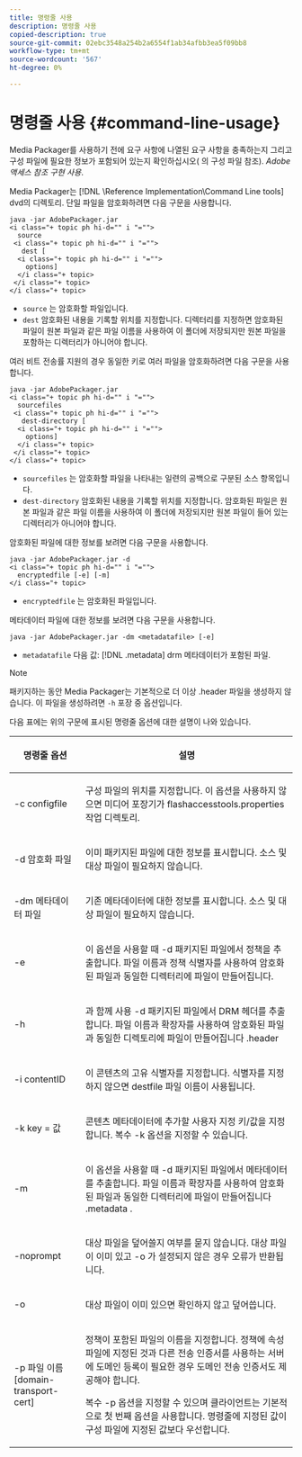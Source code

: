 ```yaml
---
title: 명령줄 사용
description: 명령줄 사용
copied-description: true
source-git-commit: 02ebc3548a254b2a6554f1ab34afbb3ea5f09bb8
workflow-type: tm+mt
source-wordcount: '567'
ht-degree: 0%

---
```


# 명령줄 사용 {#command-line-usage}

Media Packager를 사용하기 전에 요구 사항에 나열된 요구 사항을 충족하는지 그리고 구성 파일에 필요한 정보가 포함되어 있는지 확인하십시오( 의 구성 파일 참조). *Adobe 액세스 참조 구현 사용*.

Media Packager는 [!DNL \Reference Implementation\Command Line tools] dvd의 디렉토리. 단일 파일을 암호화하려면 다음 구문을 사용합니다.

```
java -jar AdobePackager.jar  
<i class="+ topic ph hi-d="" i "="">
  source  
 <i class="+ topic ph hi-d="" i "="">
   dest [ 
  <i class="+ topic ph hi-d="" i "="">
    options] 
  </i class="+ topic> 
 </i class="+ topic> 
</i class="+ topic>
```

* `source` 는 암호화할 파일입니다.
* `dest` 암호화된 내용을 기록할 위치를 지정합니다. 디렉터리를 지정하면 암호화된 파일이 원본 파일과 같은 파일 이름을 사용하여 이 폴더에 저장되지만 원본 파일을 포함하는 디렉터리가 아니어야 합니다.

여러 비트 전송률 지원의 경우 동일한 키로 여러 파일을 암호화하려면 다음 구문을 사용합니다.

```
java -jar AdobePackager.jar  
<i class="+ topic ph hi-d="" i "="">
  sourcefiles  
 <i class="+ topic ph hi-d="" i "="">
   dest-directory [ 
  <i class="+ topic ph hi-d="" i "="">
    options] 
  </i class="+ topic> 
 </i class="+ topic> 
</i class="+ topic>
```

* `sourcefiles` 는 암호화할 파일을 나타내는 일련의 공백으로 구분된 소스 항목입니다.
* `dest-directory` 암호화된 내용을 기록할 위치를 지정합니다. 암호화된 파일은 원본 파일과 같은 파일 이름을 사용하여 이 폴더에 저장되지만 원본 파일이 들어 있는 디렉터리가 아니어야 합니다.

암호화된 파일에 대한 정보를 보려면 다음 구문을 사용합니다.

```
java -jar AdobePackager.jar -d  
<i class="+ topic ph hi-d="" i "="">
  encryptedfile [-e] [-m] 
</i class="+ topic>
```

* `encryptedfile` 는 암호화된 파일입니다.

메타데이터 파일에 대한 정보를 보려면 다음 구문을 사용합니다.

```
java -jar AdobePackager.jar -dm <metadatafile> [-e]
```

* `metadatafile` 다음 값: [!DNL .metadata] drm 메타데이터가 포함된 파일.

>[!NOTE]
>
>패키지하는 동안 Media Packager는 기본적으로 더 이상 .header 파일을 생성하지 않습니다. 이 파일을 생성하려면 `-h` 포장 중 옵션입니다.

다음 표에는 위의 구문에 표시된 명령줄 옵션에 대한 설명이 나와 있습니다.

<table frame="all" colsep="1" rowsep="1" class="+ topic/table adobe-d/table " id="table_wgz_spy_n4"> 
 <thead class="- topic/thead "> 
  <tr rowsep="1" class="- topic/row "> 
   <th colname="1" class="- topic/entry entry"> <p class="- topic/p ">명령줄 옵션 </p> </th> 
   <th colname="2" class="- topic/entry entry"> <p class="- topic/p ">설명 </p> </th> 
  </tr> 
 </thead>
 <tbody class="- topic/tbody "> 
  <tr rowsep="1" class="- topic/row "> 
   <td colname="1" class="- topic/entry "> <p class="- topic/p ">-c <span class="+ topic/ph pr-d/codeph codeph"> configfile </span> </p> </td> 
   <td colname="2" class="- topic/entry "> <p class="- topic/p ">구성 파일의 위치를 지정합니다. 이 옵션을 사용하지 않으면 미디어 포장기가 <span class="filepath"> flashaccesstools.properties </span> 작업 디렉토리. </p> </td> 
  </tr> 
  <tr rowsep="1" class="- topic/row "> 
   <td colname="1" class="- topic/entry "> <p class="- topic/p ">-d <span class="+ topic/ph pr-d/codeph codeph"> 암호화 파일 </span> </p> </td> 
   <td colname="2" class="- topic/entry "> <p class="- topic/p ">이미 패키지된 파일에 대한 정보를 표시합니다. 소스 및 대상 파일이 필요하지 않습니다. </p> </td> 
  </tr> 
  <tr rowsep="1" class="- topic/row "> 
   <td colname="1" class="- topic/entry "> <p class="- topic/p ">-dm <span class="+ topic/ph pr-d/codeph codeph"> 메타데이터 파일 </span> </p> </td> 
   <td colname="2" class="- topic/entry "> <p class="- topic/p ">기존 메타데이터에 대한 정보를 표시합니다. 소스 및 대상 파일이 필요하지 않습니다. </p> </td> 
  </tr> 
  <tr rowsep="1" class="- topic/row "> 
   <td colname="1" class="- topic/entry "> <p class="- topic/p ">-e </p> </td> 
   <td colname="2" class="- topic/entry "> <p class="- topic/p ">이 옵션을 사용할 때 <span class="codeph"> -d </span> 패키지된 파일에서 정책을 추출합니다. 파일 이름과 정책 식별자를 사용하여 암호화된 파일과 동일한 디렉터리에 파일이 만들어집니다. </p> </td> 
  </tr> 
  <tr rowsep="1" class="- topic/row "> 
   <td colname="1" class="- topic/entry "> <p class="- topic/p ">-h </p> </td> 
   <td colname="2" class="- topic/entry "> <p class="- topic/p ">과 함께 사용 <span class="codeph"> -d </span> 패키지된 파일에서 DRM 헤더를 추출합니다. 파일 이름과 확장자를 사용하여 암호화된 파일과 동일한 디렉토리에 파일이 만들어집니다 <span class="filepath"> .header </span> </p> </td> 
  </tr> 
  <tr rowsep="1" class="- topic/row "> 
   <td colname="1" class="- topic/entry "> <p class="- topic/p ">-i <span class="+ topic/ph pr-d/codeph codeph"> contentID </span> </p> </td> 
   <td colname="2" class="- topic/entry "> <p class="- topic/p ">이 콘텐츠의 고유 식별자를 지정합니다. 식별자를 지정하지 않으면 destfile 파일 이름이 사용됩니다. </p> </td> 
  </tr> 
  <tr rowsep="1" class="- topic/row "> 
   <td colname="1" class="- topic/entry "> <p class="- topic/p ">-k <span class="+ topic/ph pr-d/codeph codeph"> key </span>= <span class="+ topic/ph pr-d/codeph codeph"> 값 </span> </p> </td> 
   <td colname="2" class="- topic/entry "> <p class="- topic/p ">콘텐츠 메타데이터에 추가할 사용자 지정 키/값을 지정합니다. 복수 <span class="codeph"> -k </span> 옵션을 지정할 수 있습니다. </p> </td> 
  </tr> 
  <tr rowsep="1" class="- topic/row "> 
   <td colname="1" class="- topic/entry "> <p class="- topic/p ">-m </p> </td> 
   <td colname="2" class="- topic/entry "> <p class="- topic/p ">이 옵션을 사용할 때 <span class="codeph"> -d </span> 패키지된 파일에서 메타데이터를 추출합니다. 파일 이름과 확장자를 사용하여 암호화된 파일과 동일한 디렉터리에 파일이 만들어집니다 <span class="codeph"> .metadata </span>. </p> </td> 
  </tr> 
  <tr rowsep="1" class="- topic/row "> 
   <td colname="1" class="- topic/entry "> <p class="- topic/p ">-noprompt </p> </td> 
   <td colname="2" class="- topic/entry "> <p class="- topic/p ">대상 파일을 덮어쓸지 여부를 묻지 않습니다. 대상 파일이 이미 있고 <span class="codeph"> -o </span> 가 설정되지 않은 경우 오류가 반환됩니다. </p> </td> 
  </tr> 
  <tr rowsep="1" class="- topic/row "> 
   <td colname="1" class="- topic/entry "> <p class="- topic/p ">-o </p> </td> 
   <td colname="2" class="- topic/entry "> <p class="- topic/p ">대상 파일이 이미 있으면 확인하지 않고 덮어씁니다. </p> </td> 
  </tr> 
  <tr rowsep="0" class="- topic/row "> 
   <td colname="1" class="- topic/entry "> <p class="- topic/p ">-p <span class="+ topic/ph pr-d/codeph codeph"> 파일 이름 [domain-transport-cert] </span> </p> </td> 
   <td colname="2" class="- topic/entry "> <p class="- topic/p ">정책이 포함된 파일의 이름을 지정합니다. 정책에 속성 파일에 지정된 것과 다른 전송 인증서를 사용하는 서버에 도메인 등록이 필요한 경우 도메인 전송 인증서도 제공해야 합니다. </p> <p class="- topic/p ">복수 <span class="codeph"> -p </span> 옵션을 지정할 수 있으며 클라이언트는 기본적으로 첫 번째 옵션을 사용합니다. 명령줄에 지정된 값이 구성 파일에 지정된 값보다 우선합니다. </p> </td> 
  </tr> 
 </tbody> 
</table>
